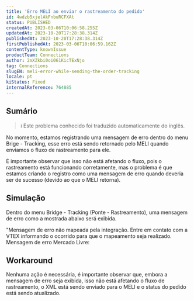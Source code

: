 ```yaml
---
title: 'Erro MELI ao enviar o rastreamento do pedido'
id: 4wdzb5xjelAkFnbuRCFXAt
status: PUBLISHED
createdAt: 2023-03-06T10:06:58.255Z
updatedAt: 2023-10-20T17:28:38.314Z
publishedAt: 2023-10-20T17:28:38.314Z
firstPublishedAt: 2023-03-06T10:06:59.162Z
contentType: knownIssue
productTeam: Connections
author: 2mXZkbi0oi061KicTExNjo
tag: Connections
slugEN: meli-error-while-sending-the-order-tracking
locale: pt
kiStatus: Fixed
internalReference: 764885
---
```


## Sumário

>ℹ️ Este problema conhecido foi traduzido automaticamente do inglês.



No momento, estamos registrando uma mensagem de erro dentro do menu Brige - Tracking, esse erro está sendo retornado pelo MELI quando enviamos o fluxo de rastreamento para ele.

É importante observar que isso não está afetando o fluxo, pois o rastreamento está funcionando corretamente, mas o problema é que estamos criando o registro como uma mensagem de erro quando deveria ser de sucesso (devido ao que o MELI retorna).

## Simulação



Dentro do menu Bridge - Tracking (Ponte - Rastreamento), uma mensagem de erro como a mostrada abaixo será exibida.

"Mensagem de erro não mapeada pela integração. Entre em contato com a VTEX informando o ocorrido para que o mapeamento seja realizado.
Mensagem de erro Mercado Livre:

## Workaround



Nenhuma ação é necessária, é importante observar que, embora a mensagem de erro seja exibida, isso não está afetando o fluxo de rastreamento, o XML está sendo enviado para o MELI e o status do pedido está sendo atualizado.




